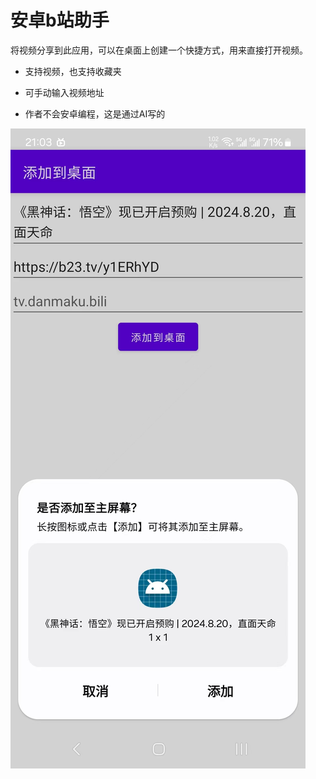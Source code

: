 # 安卓b站助手

将视频分享到此应用，可以在桌面上创建一个快捷方式，用来直接打开视频。

- 支持视频，也支持收藏夹

- 可手动输入视频地址

- 作者不会安卓编程，这是通过AI写的

![](/docs/1.jpg)
